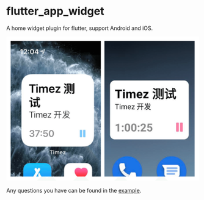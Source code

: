 # flutter_app_widget

A home widget plugin for flutter, support Android and iOS.

![](./git_assets/app_widget_kit.png)

Any questions you have can be found in the [example](./example).
